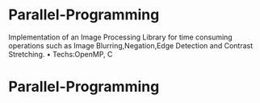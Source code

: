 # Parallel-Programming
Implementation of an Image Processing Library for time consuming operations such as Image Blurring,Negation,Edge Detection and Contrast Stretching.
• Techs:OpenMP, C
# Parallel-Programming
